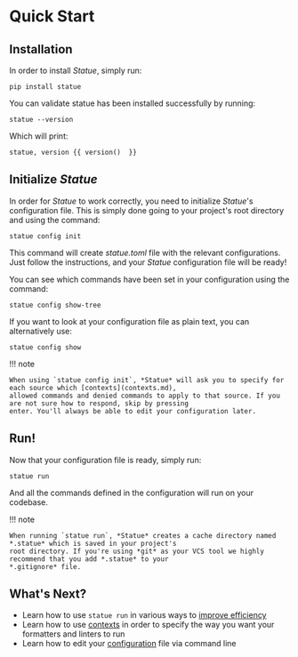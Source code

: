# Quick Start

## Installation
In order to install *Statue*, simply run:

    pip install statue

You can validate statue has been installed successfully by running:

    statue --version

Which will print:

    statue, version {{ version()  }}

## Initialize *Statue*

In order for *Statue* to work correctly, you need to initialize *Statue*'s configuration file.
This is simply done going to your project's root directory and using the command:

    statue config init

This command will create *statue.toml* file with the relevant configurations. Just follow the instructions, and your
*Statue* configuration file will be ready!

You can see which commands have been set in your configuration using the command:

    statue config show-tree

If you want to look at your configuration file as plain text, you can alternatively use:

    statue config show

!!! note

    When using `statue config init`, *Statue* will ask you to specify for each source which [contexts](contexts.md),
    allowed commands and denied commands to apply to that source. If you are not sure how to respond, skip by pressing
    enter. You'll always be able to edit your configuration later.

## Run!
Now that your configuration file is ready, simply run:

    statue run
   
And all the commands defined in the configuration will run on your codebase.

!!! note

    When running `statue run`, *Statue* creates a cache directory named *.statue* which is saved in your project's
    root directory. If you're using *git* as your VCS tool we highly recommend that you add *.statue* to your
    *.gitignore* file. 

## What's Next?
- Learn how to use `statue run` in various ways to [improve efficiency](run_efficiently.md)
- Learn how to use [contexts](contexts.md) in order to specify the way you want your formatters
and linters to run
- Learn how to edit your [configuration](configuration.md) file via command line